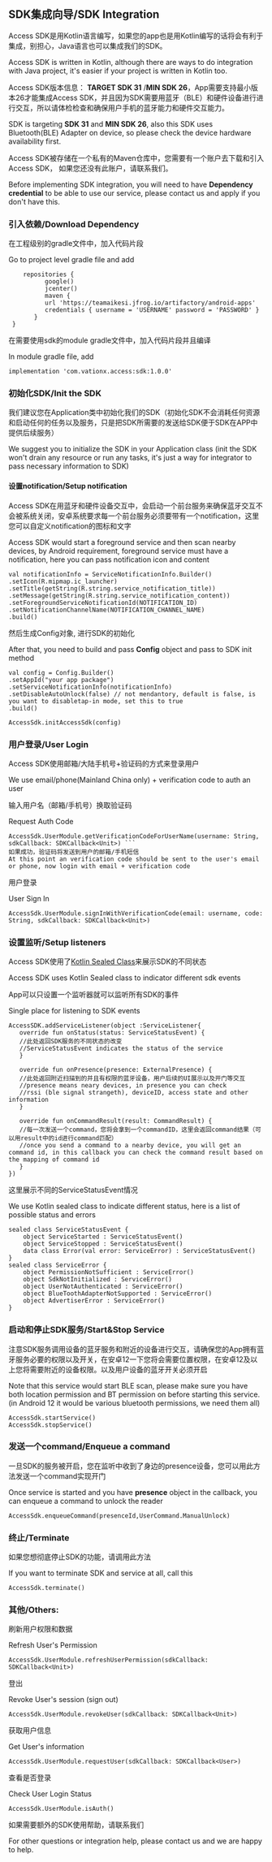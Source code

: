 ## SDK集成向导/SDK Integration

Access SDK是用Kotlin语言编写，如果您的app也是用Kotlin编写的话将会有利于集成，别担心，Java语言也可以集成我们的SDK。  

Access SDK is written in Kotlin, although there are ways to do integration with Java project, it's easier if your project is written in Kotlin too.

Access SDK版本信息： **TARGET SDK 31** /**MIN SDK 26**，App需要支持最小版本26才能集成Access SDK，并且因为SDK需要用蓝牙（BLE）和硬件设备进行进行交互，所以请体检检查和确保用户手机的蓝牙能力和硬件交互能力。

SDK is targeting **SDK 31** and **MIN SDK 26**, also this SDK uses Bluetooth(BLE) Adapter on device, so please check the device hardware availability first.

Access SDK被存储在一个私有的Maven仓库中，您需要有一个账户去下载和引入Access SDK， 如果您还没有此账户，请联系我们。

Before implementing SDK integration, you will need to have  **Dependency credential** to be able to use our service, please contact us and apply if you don't have this.

### 引入依赖/Download Dependency

在工程级别的gradle文件中，加入代码片段

Go to project level gradle file and add

``` allprojects {    
    repositories {   
          google()   
          jcenter()   
          maven {                 
          url 'https://teamaikesi.jfrog.io/artifactory/android-apps'    
          credentials { username = 'USERNAME' password = 'PASSWORD' }   
       }  
 } 
```
在需要使用sdk的module gradle文件中，加入代码片段并且编译

In module gradle file, add
```
implementation 'com.vationx.access:sdk:1.0.0'
``` 

### 初始化SDK/Init the SDK
我们建议您在Application类中初始化我们的SDK（初始化SDK不会消耗任何资源和启动任何的任务以及服务，只是把SDK所需要的发送给SDK便于SDK在APP中提供后续服务）

We suggest you to initialize the SDK in your Application class (init the SDK won't drain any resource or run any tasks, it's just a way for integrator to pass necessary information to SDK)

#### 设置notification/Setup notification
Access SDK在用蓝牙和硬件设备交互中，会启动一个前台服务来确保蓝牙交互不会被系统关闭，安卓系统要求每一个前台服务必须要带有一个notification，这里您可以自定义notification的图标和文字

Access SDK would start a foreground service and then scan nearby devices, by Android requirement, foreground service must have a notification, here you can pass notification icon and content

```  
val notificationInfo = ServiceNotificationInfo.Builder()
.setIcon(R.mipmap.ic_launcher)
.setTitle(getString(R.string.service_notification_title))
.setMessage(getString(R.string.service_notification_content))
.setForegroundServiceNotificationId(NOTIFICATION_ID)
.setNotificationChannelName(NOTIFICATION_CHANNEL_NAME)
.build()  
```  

然后生成Config对象, 进行SDK的初始化

After that, you need to build and pass **Config** object and pass to SDK init method

```  
val config = Config.Builder()
.setAppId("your app package")
.setServiceNotificationInfo(notificationInfo) 
.setDisableAutoUnlock(false) // not mendantory, default is false, is you want to disabletap-in mode, set this to true 
.build()   

AccessSdk.initAccessSdk(config) 
```
### 用户登录/User Login
Access SDK使用邮箱/大陆手机号+验证码的方式来登录用户

We use email/phone(Mainland China only) + verification code to auth an user

输入用户名（邮箱/手机号）换取验证码

Request Auth Code
```  
AccessSdk.UserModule.getVerificationCodeForUserName(username: String, sdkCallback: SDKCallback<Unit>) ```  
如果成功，验证码将发送到用户的邮箱/手机短信
At this point an verification code should be sent to the user's email or phone, now login with email + verification code  
```  

用户登录

User Sign In
```
AccessSdk.UserModule.signInWithVerificationCode(email: username, code: String, sdkCallback: SDKCallback<Unit>)  
```  

### 设置监听/Setup listeners
Access SDK使用了[Kotlin Sealed Class](https://kotlinlang.org/docs/sealed-classes.html#location-of-direct-subclasses)来展示SDK的不同状态

Access SDK uses Kotlin Sealed class to indicator different sdk events

App可以只设置一个监听器就可以监听所有SDK的事件

Single place for listening to SDK events
```  
AccessSDK.addServiceListener(object :ServiceListener{         
   override fun onStatus(status: ServiceStatusEvent) {  
   //此处返回SDK服务的不同状态的改变
   //ServiceStatusEvent indicates the status of the service    
   }      
   
   override fun onPresence(presence: ExternalPresence) {      
   //此处返回附近扫描到的并且有权限的蓝牙设备，用户后续的UI展示以及开门等交互
   //presence means neary devices, in presence you can check    
   //rssi (ble signal strangeth), deviceID, access state and other information 
   }  
       
   override fun onCommandResult(result: CommandResult) {    
   //每一次发送一个command，您将会拿到一个commandID，这里会返回command结果（可以用result中的id进行command匹配）  
   //once you send a command to a nearby device, you will get an command id, in this callback you can check the command result based on the mapping of command id    
   } 
}) 
```  
这里展示不同的ServiceStatusEvent情况

We use Kotlin sealed class to indicate different status, here is a list of possible status and errors
``` 
sealed class ServiceStatusEvent {      
    object ServiceStarted : ServiceStatusEvent()      
    object ServiceStopped : ServiceStatusEvent()      
	data class Error(val error: ServiceError) : ServiceStatusEvent() 
} 
sealed class ServiceError {      
    object PermissionNotSufficient : ServiceError()      
    object SdkNotInitialized : ServiceError()      
    object UserNotAuthenticated : ServiceError()      
    object BlueToothAdapterNotSupported : ServiceError()      
    object AdvertiserError : ServiceError() 
} 
```

### 启动和停止SDK服务/Start&Stop Service
注意SDK服务调用设备的蓝牙服务和附近的设备进行交互，请确保您的App拥有蓝牙服务必要的权限以及开关，在安卓12一下您将会需要位置权限，在安卓12及以上您将需要附近的设备权限。以及用户设备的蓝牙开关必须开启

Note that this service would start BLE scan, please make sure you have both location permission and BT permission on before starting this service. (in Android 12 it would be various bluetooth permissions, we need them all)

```  
AccessSdk.startService() 
AccessSdk.stopService()  
```  
### 发送一个command/Enqueue a command

一旦SDK的服务被开启，您在监听中收到了身边的presence设备，您可以用此方法发送一个command实现开门

Once service is started and you have **presence** object in the callback, you can enqueue a command to unlock the reader

```  
AccessSdk.enqueueCommand(presenceId,UserCommand.ManualUnlock)  
```  
### 终止/Terminate
如果您想彻底停止SDK的功能，请调用此方法

If you want to terminate SDK and service at all, call this
```  
AccessSdk.terminate()  
```  
### 其他/Others:
刷新用户权限和数据

Refresh User's Permission
```  
AccessSdk.UserModule.refreshUserPermission(sdkCallback: SDKCallback<Unit>)  
```  

登出

Revoke User's session (sign out)
```  
AccessSdk.UserModule.revokeUser(sdkCallback: SDKCallback<Unit>)  
```  

获取用户信息

Get User's information
```  
AccessSdk.UserModule.requestUser(sdkCallback: SDKCallback<User>) 
```  

查看是否登录

Check User Login Status
```  
AccessSdk.UserModule.isAuth() 
```  

如果需要额外的SDK使用帮助，请联系我们

For other questions or integration help, please contact us and we are happy to help.